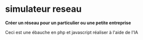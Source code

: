 # simulateur reseau

**Créer un réseau pour un particulier ou une petite entreprise**

Ceci est une ébauche en php et javascript réaliser à l'aide de l'IA
